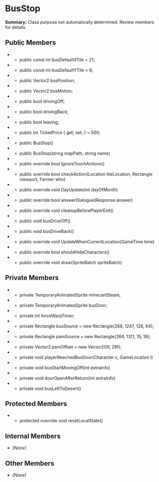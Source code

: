 # BusStop

**Summary:** Class purpose not automatically determined. Review members for details.

## Public Members
- - public const int busDefaultXTile = 21;
- - public const int busDefaultYTile = 6;
- - public Vector2 busPosition;
- - public Vector2 busMotion;
- - public bool drivingOff;
- - public bool drivingBack;
- - public bool leaving;
- - public int TicketPrice { get; set; } = 500;
- - public BusStop()
- - public BusStop(string mapPath, string name)
- - public override bool IgnoreTouchActions()
- - public override bool checkAction(Location tileLocation, Rectangle viewport, Farmer who)
- - public override void DayUpdate(int dayOfMonth)
- - public override bool answerDialogue(Response answer)
- - public override void cleanupBeforePlayerExit()
- - public void busDriveOff()
- - public void busDriveBack()
- - public override void UpdateWhenCurrentLocation(GameTime time)
- - public override bool shouldHideCharacters()
- - public override void draw(SpriteBatch spriteBatch)

## Private Members
- - private TemporaryAnimatedSprite minecartSteam;
- - private TemporaryAnimatedSprite busDoor;
- - private int forceWarpTimer;
- - private Rectangle busSource = new Rectangle(288, 1247, 128, 64);
- - private Rectangle pamSource = new Rectangle(384, 1311, 15, 19);
- - private Vector2 pamOffset = new Vector2(0f, 29f);
- - private void playerReachedBusDoor(Character c, GameLocation l)
- - private void busStartMovingOff(int extraInfo)
- - private void doorOpenAfterReturn(int extraInfo)
- - private void busLeftToDesert()

## Protected Members
- - protected override void resetLocalState()

## Internal Members
- *(None)*

## Other Members
- *(None)*
